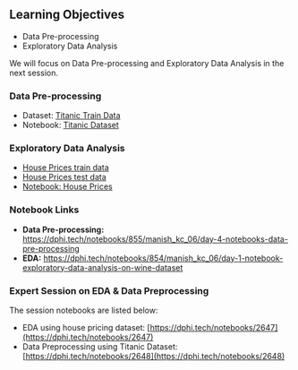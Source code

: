 ## Learning Objectives

* Data Pre-processing
* Exploratory Data Analysis

We will focus on Data Pre-processing and Exploratory Data Analysis in the next session.

### Data Pre-processing

* Dataset: [Titanic Train Data](https://raw.githubusercontent.com/dphi-official/Datasets/master/titanic\_data.csv)
* Notebook: [Titanic Dataset](https://www.kaggle.com/steffanj/titanic-preprocessing-eda-and-ml-in-python)

### Exploratory Data Analysis

* [House Prices train data](https://raw.githubusercontent.com/dphi-official/Datasets/master/House\_Prices/train\_houseprices.csv)
* [House Prices test data](https://raw.githubusercontent.com/dphi-official/Datasets/master/House\_Prices/test\_houseprices.csv)
* [Notebook: House Prices](https://www.kaggle.com/spscientist/a-simple-tutorial-on-exploratory-data-analysis/notebook)

### Notebook Links

* **Data Pre-processing:** https://dphi.tech/notebooks/855/manish_kc_06/day-4-notebooks-data-pre-processing
* **EDA:** https://dphi.tech/notebooks/854/manish_kc_06/day-1-notebook-exploratory-data-analysis-on-wine-dataset

### Expert Session on EDA & Data Preprocessing

The session notebooks are listed below:

* EDA using house pricing dataset: [https://dphi.tech/notebooks/2647](https://dphi.tech/notebooks/2647)
* Data Preprocessing using Titanic Dataset: [https://dphi.tech/notebooks/2648](https://dphi.tech/notebooks/2648)